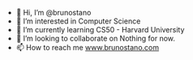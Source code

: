 - 👋 Hi, I’m @brunostano
- 👀 I’m interested in Computer Science
- 🌱 I’m currently learning CS50 - Harvard University
- 💞️ I’m looking to collaborate on Nothing for now.
- 📫 How to reach me www.brunostano.com
